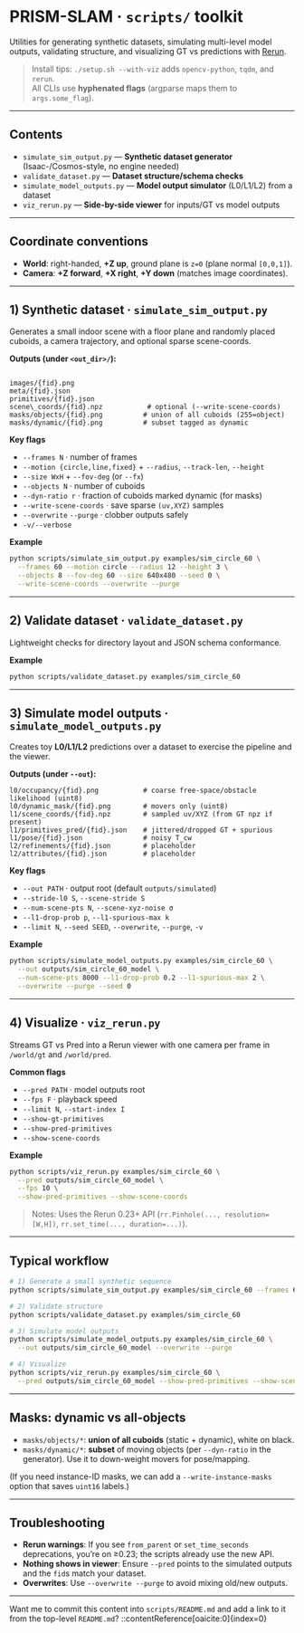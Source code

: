 # PRISM-SLAM · `scripts/` toolkit

Utilities for generating synthetic datasets, simulating multi-level model outputs, validating structure, and visualizing GT vs predictions with [Rerun](https://www.rerun.io/).

> Install tips: `./setup.sh --with-viz` adds `opencv-python`, `tqdm`, and `rerun`.  
> All CLIs use **hyphenated flags** (argparse maps them to `args.some_flag`).

---

## Contents

- `simulate_sim_output.py` — **Synthetic dataset generator** (Isaac-/Cosmos-style, no engine needed)
- `validate_dataset.py` — **Dataset structure/schema checks**
- `simulate_model_outputs.py` — **Model output simulator** (L0/L1/L2) from a dataset
- `viz_rerun.py` — **Side-by-side viewer** for inputs/GT vs model outputs

---

## Coordinate conventions

- **World**: right-handed, **+Z up**, ground plane is `z=0` (plane normal `[0,0,1]`).
- **Camera**: **+Z forward**, **+X right**, **+Y down** (matches image coordinates).

---

## 1) Synthetic dataset · `simulate_sim_output.py`

Generates a small indoor scene with a floor plane and randomly placed cuboids, a camera trajectory, and optional sparse scene-coords.

**Outputs (under `<out_dir>/`):**
```

images/{fid}.png
meta/{fid}.json
primitives/{fid}.json
scene\_coords/{fid}.npz           # optional (--write-scene-coords)
masks/objects/{fid}.png          # union of all cuboids (255=object)
masks/dynamic/{fid}.png          # subset tagged as dynamic

````

**Key flags**
- `--frames N` · number of frames
- `--motion {circle,line,fixed}` + `--radius`, `--track-len`, `--height`
- `--size WxH` + `--fov-deg` (or `--fx`)
- `--objects N` · number of cuboids
- `--dyn-ratio r` · fraction of cuboids marked dynamic (for masks)
- `--write-scene-coords` · save sparse `(uv,XYZ)` samples
- `--overwrite` `--purge` · clobber outputs safely
- `-v/--verbose`

**Example**
```bash
python scripts/simulate_sim_output.py examples/sim_circle_60 \
  --frames 60 --motion circle --radius 12 --height 3 \
  --objects 8 --fov-deg 60 --size 640x480 --seed 0 \
  --write-scene-coords --overwrite --purge
````

---

## 2) Validate dataset · `validate_dataset.py`

Lightweight checks for directory layout and JSON schema conformance.

**Example**

```bash
python scripts/validate_dataset.py examples/sim_circle_60
```

---

## 3) Simulate model outputs · `simulate_model_outputs.py`

Creates toy **L0/L1/L2** predictions over a dataset to exercise the pipeline and the viewer.

**Outputs (under `--out`):**

```
l0/occupancy/{fid}.png           # coarse free-space/obstacle likelihood (uint8)
l0/dynamic_mask/{fid}.png        # movers only (uint8)
l1/scene_coords/{fid}.npz        # sampled uv/XYZ (from GT npz if present)
l1/primitives_pred/{fid}.json    # jittered/dropped GT + spurious
l1/pose/{fid}.json               # noisy T_cw
l2/refinements/{fid}.json        # placeholder
l2/attributes/{fid}.json         # placeholder
```

**Key flags**

* `--out PATH` · output root (default `outputs/simulated`)
* `--stride-l0 S`, `--scene-stride S`
* `--num-scene-pts N`, `--scene-xyz-noise σ`
* `--l1-drop-prob p`, `--l1-spurious-max k`
* `--limit N`, `--seed SEED`, `--overwrite`, `--purge`, `-v`

**Example**

```bash
python scripts/simulate_model_outputs.py examples/sim_circle_60 \
  --out outputs/sim_circle_60_model \
  --num-scene-pts 8000 --l1-drop-prob 0.2 --l1-spurious-max 2 \
  --overwrite --purge --seed 0
```

---

## 4) Visualize · `viz_rerun.py`

Streams GT vs Pred into a Rerun viewer with one camera per frame in `/world/gt` and `/world/pred`.

**Common flags**

* `--pred PATH` · model outputs root
* `--fps F` · playback speed
* `--limit N`, `--start-index I`
* `--show-gt-primitives`
* `--show-pred-primitives`
* `--show-scene-coords`

**Example**

```bash
python scripts/viz_rerun.py examples/sim_circle_60 \
  --pred outputs/sim_circle_60_model \
  --fps 10 \
  --show-pred-primitives --show-scene-coords
```

> Notes: Uses the Rerun 0.23+ API (`rr.Pinhole(..., resolution=[W,H])`, `rr.set_time(..., duration=...)`).

---

## Typical workflow

```bash
# 1) Generate a small synthetic sequence
python scripts/simulate_sim_output.py examples/sim_circle_60 --frames 60 --overwrite --purge

# 2) Validate structure
python scripts/validate_dataset.py examples/sim_circle_60

# 3) Simulate model outputs
python scripts/simulate_model_outputs.py examples/sim_circle_60 \
  --out outputs/sim_circle_60_model --overwrite --purge

# 4) Visualize
python scripts/viz_rerun.py examples/sim_circle_60 \
  --pred outputs/sim_circle_60_model --show-pred-primitives --show-scene-coords
```

---

## Masks: dynamic vs all-objects

* `masks/objects/*`: **union of all cuboids** (static + dynamic), white on black.
* `masks/dynamic/*`: **subset** of moving objects (per `--dyn-ratio` in the generator).
  Use it to down-weight movers for pose/mapping.

(If you need instance-ID masks, we can add a `--write-instance-masks` option that saves `uint16` labels.)

---

## Troubleshooting

* **Rerun warnings**: If you see `from_parent` or `set_time_seconds` deprecations, you’re on ≥0.23; the scripts already use the new API.
* **Nothing shows in viewer**: Ensure `--pred` points to the simulated outputs and the `fid`s match your dataset.
* **Overwrites**: Use `--overwrite --purge` to avoid mixing old/new outputs.

---


Want me to commit this content into `scripts/README.md` and add a link to it from the top-level `README.md`?
::contentReference[oaicite:0]{index=0}
```


